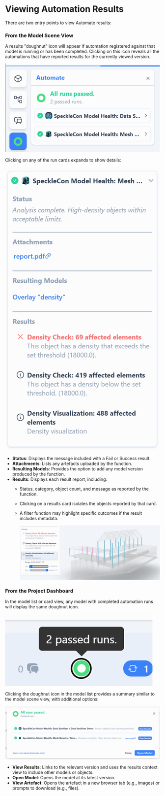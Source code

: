 # Viewing Automation Results

There are two entry points to view Automate results:

### From the Model Scene View

A results "doughnut" icon will appear if automation registered against that model is running or has been completed. Clicking on this icon reveals all the automations that have reported results for the currently viewed version.

![Automate results in model scene viewer](/automate/img/scene-viewer-results.png)

Clicking on any of the run cards expands to show details:

![Automation run results card](/automate/img/results-card.png)

- **Status**: Displays the message included with a Fail or Success result.  
- **Attachments**: Lists any artefacts uploaded by the function.  
- **Resulting Models**: Provides the option to add any model version produced by the function.  
- **Results**: Displays each result report, including:
  - Status, category, object count, and message as reported by the function.  
  - Clicking on a results card isolates the objects reported by that card.  
  - A filter function may highlight specific outcomes if the result includes metadata.

    ![result metadata view](/automate/img/result-metadata.png)

### From the Project Dashboard

In the model list or card view, any model with completed automation runs will display the same doughnut icon.

![model-list-indicator](/automate/img/passed-runs.png)

Clicking the doughnut icon in the model list provides a summary similar to the model scene view, with additional options:

![automation list showing all runs passed](/automate/img/all-runs-passed.png)

- **View Results**: Links to the relevant version and uses the results context view to include other models or objects.  
- **Open Model**: Opens the model at its latest version.  
- **View Artefact**: Opens the artefact in a new browser tab (e.g., images) or prompts to download (e.g., files).  
